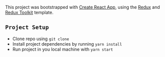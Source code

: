 This project was bootstrapped with [Create React App](https://github.com/facebook/create-react-app), using the [Redux](https://redux.js.org/) and [Redux Toolkit](https://redux-toolkit.js.org/) template.

## `Project Setup`

- Clone repo using `git clone`
- Install project dependencies by running `yarn install`
- Run project in you local machine with `yarn start`
